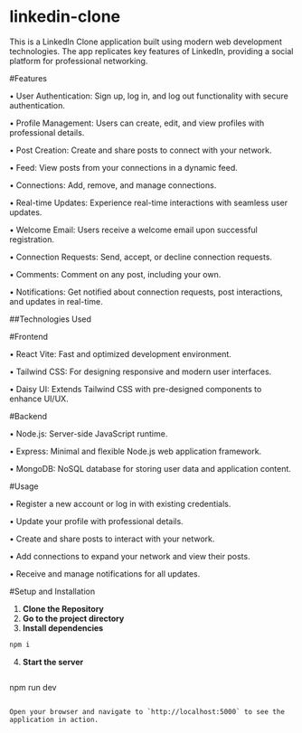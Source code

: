 # linkedin-clone

This is a LinkedIn Clone application built using modern web development technologies. The app replicates key features of LinkedIn, providing a social platform for professional networking.

#Features

• User Authentication: Sign up, log in, and log out functionality with secure authentication.

• Profile Management: Users can create, edit, and view profiles with professional details.

• Post Creation: Create and share posts to connect with your network.

• Feed: View posts from your connections in a dynamic feed.

• Connections: Add, remove, and manage connections.

• Real-time Updates: Experience real-time interactions with seamless user updates.

• Welcome Email: Users receive a welcome email upon successful registration.

• Connection Requests: Send, accept, or decline connection requests.

• Comments: Comment on any post, including your own.

• Notifications: Get notified about connection requests, post interactions, and updates in real-time.


##Technologies Used

#Frontend

• React Vite: Fast and optimized development environment.

• Tailwind CSS: For designing responsive and modern user interfaces.

• Daisy UI: Extends Tailwind CSS with pre-designed components to enhance UI/UX.

#Backend

• Node.js: Server-side JavaScript runtime.

• Express: Minimal and flexible Node.js web application framework.

• MongoDB: NoSQL database for storing user data and application content.


#Usage

• Register a new account or log in with existing credentials.

• Update your profile with professional details.

• Create and share posts to interact with your network.

• Add connections to expand your network and view their posts.

• Receive and manage notifications for all updates.

#Setup and Installation

1. **Clone the Repository**
2. **Go to the project directory**
3.  **Install dependencies**
   ```bash
  npm i
```
4.  **Start the server**
    ```bash
  npm run dev
```

Open your browser and navigate to `http://localhost:5000` to see the application in action.
